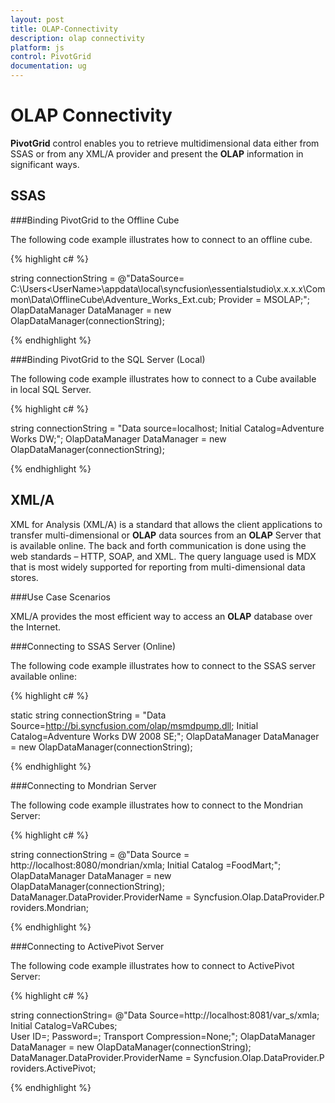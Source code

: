 ```yaml
---
layout: post
title: OLAP-Connectivity
description: olap connectivity 
platform: js
control: PivotGrid
documentation: ug
---
```


# OLAP Connectivity 

**PivotGrid** control enables you to retrieve multidimensional data either from SSAS or from any XML/A provider and present the **OLAP** information in significant ways.

## SSAS

###Binding PivotGrid to the Offline Cube

The following code example illustrates how to connect to an offline cube.

{% highlight c# %}

string connectionString = @"DataSource= C:\Users\<UserName>\appdata\local\syncfusion\essentialstudio\x.x.x.x\Common\Data\OfflineCube\Adventure_Works_Ext.cub; Provider = MSOLAP;";
OlapDataManager DataManager = new OlapDataManager(connectionString);

{% endhighlight %}

###Binding PivotGrid to the SQL Server (Local)

The following code example illustrates how to connect to a Cube available in local SQL Server.

{% highlight c# %}

string connectionString = "Data source=localhost; Initial Catalog=Adventure Works DW;";
OlapDataManager DataManager = new OlapDataManager(connectionString);

{% endhighlight %}

## XML/A

XML for Analysis (XML/A) is a standard that allows the client applications to transfer multi-dimensional or **OLAP** data sources from an **OLAP** Server that is available online. The back and forth communication is done using the web standards – HTTP, SOAP, and XML. The query language used is MDX that is most widely supported for reporting from multi-dimensional data stores.

###Use Case Scenarios

XML/A provides the most efficient way to access an **OLAP** database over the Internet.

###Connecting to SSAS Server (Online)

The following code example illustrates how to connect to the SSAS server available online:

{% highlight c# %}

static string connectionString = "Data Source=http://bi.syncfusion.com/olap/msmdpump.dll; Initial Catalog=Adventure Works DW 2008 SE;";
OlapDataManager DataManager = new OlapDataManager(connectionString);

{% endhighlight %}

###Connecting to Mondrian Server

The following code example illustrates how to connect to the Mondrian Server:

{% highlight c# %}

string connectionString = @"Data Source = http://localhost:8080/mondrian/xmla; Initial Catalog =FoodMart;";
OlapDataManager DataManager = new OlapDataManager(connectionString);
DataManager.DataProvider.ProviderName = Syncfusion.Olap.DataProvider.Providers.Mondrian; 

{% endhighlight %}

###Connecting to ActivePivot Server

The following code example illustrates how to connect to ActivePivot Server:

{% highlight c# %}

string connectionString= @"Data Source=http://localhost:8081/var_s/xmla;  Initial Catalog=VaRCubes; User ID=; Password=; Transport Compression=None;";
OlapDataManager DataManager = new OlapDataManager(connectionString);
DataManager.DataProvider.ProviderName = Syncfusion.Olap.DataProvider.Providers.ActivePivot;

{% endhighlight %}


